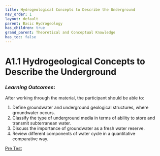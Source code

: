 ```yaml
---
title: Hydrogeological Concepts to Describe the Underground
nav_order: 1
layout: default
parent: Basic Hydrogeology 
has_children: true
grand_parent: Theoretical and Conceptual Knowledge
has_toc: false
---
```


<script
  src="https://cdn.mathjax.org/mathjax/latest/MathJax.js?config=TeX-AMS-MML_HTMLorMML"
  type="text/javascript">
</script>
# A1.1 Hydrogeological Concepts to Describe the Underground

### *Learning Outcomes*:

After working through the material, the participant should be able to:

1. Define groundwater and underground geological structures, where groundwater occurs.
2. Classify the type of underground media in terms of ability to store and transmit subterranean water.
3. Discuss the importance of groundwater as a fresh water reserve.
4. Review different components of water cycle in a quantitative comparative way.



[Pre Test](Pre_Test)








